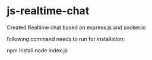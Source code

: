 # js-realtime-chat
Created Realtime chat based on express js and socket.io

following command needs to run for installation:

npm install
node index.js
